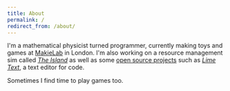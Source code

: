 ```yaml
---
title: About
permalink: /
redirect_from: /about/
---
```

I'm a mathematical physicist turned programmer, currently making toys and games at [MakieLab](https://mymakie.com/) in London. I'm also working on a resource management sim called [*The Island*](/blog/) as well as some [open source projects](https://github.com/erbridge) such as [*Lime Text*](https://github.com/limetext), a text editor for code.

Sometimes I find time to play games too.
